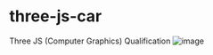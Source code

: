 # three-js-car
Three JS (Computer Graphics) Qualification
![image](https://user-images.githubusercontent.com/91514784/180745511-d648323a-da20-4d28-80e1-708fa5d84e5f.png)
